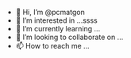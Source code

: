 - 👋 Hi, I’m @pcmatgon
- 👀 I’m interested in ...ssss
- 🌱 I’m currently learning ...
- 💞️ I’m looking to collaborate on ...
- 📫 How to reach me ...

<!---
pcmatgon/pcmatgon is a ✨ special ✨ repository because its `README.md` (this file) appears on your GitHub profile.
You can click the Preview link to take a look at your changes.
--->
